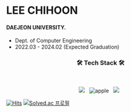 # LEE CHIHOON              

#### DAEJEON UNIVERSITY.
- Dept. of Computer Engineering
- 2022.03 - 2024.02 (Expected Graduation)

### <h3 align="center"><b>🛠 Tech Stack 🛠</b></h3>
</br>
<p align="center">
<img src="https://img.shields.io/badge/Swift-FA7343?style=for-the-badge&logo=swift&logoColor=white"/></a> &nbsp
<img alt="apple" src ="https://img.shields.io/badge/iOS-FFFFFF?&style=for-the-badge&logo=Apple&logoColor=black"/> &nbsp
<img src="https://img.shields.io/badge/reactivex-B7178C?style=for-the-badge&logo=B7178C&logoColor=white"/></a> &nbsp

[![Hits](https://hits.seeyoufarm.com/api/count/incr/badge.svg?url=https%3A%2F%2Fgithub.com%2Flogichoon-redo&count_bg=%23AAAAAA&title_bg=%23555555&icon=github.svg&icon_color=%23E7E7E7&title=GitHub&edge_flat=false)](https://hits.seeyoufarm.com)      [![Solved.ac 프로필](http://mazassumnida.wtf/api/mini/generate_badge?boj=dlclgns1526)](https://solved.ac/dlclgns1526)

<!--
**logicHoon-bit/logicHoon-bit** is a ✨ _special_ ✨ repository because its `README.md` (this file) appears on your GitHub profile.

Here are some ideas to get you started:

- 🔭 I’m currently working on ...
- 🌱 I’m currently learning ...
- 👯 I’m looking to collaborate on ...
- 🤔 I’m looking for help with ...
- 💬 Ask me about ...
- 📫 How to reach me: ...
- 😄 Pronouns: ...
- ⚡ Fun fact: ...
-->
